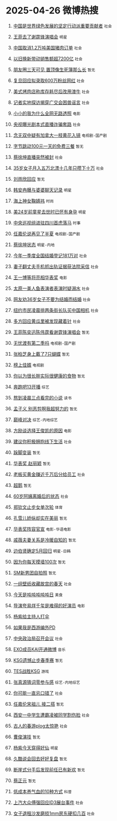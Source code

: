 # 2025-04-26 微博热搜 
1. [中国是世界绿色发展的坚定行动派重要贡献者](https://m.weibo.cn/search?containerid=100103type%3D1%26t%3D10%26q%3D%23%E4%B8%AD%E5%9B%BD%E6%98%AF%E4%B8%96%E7%95%8C%E7%BB%BF%E8%89%B2%E5%8F%91%E5%B1%95%E7%9A%84%E5%9D%9A%E5%AE%9A%E8%A1%8C%E5%8A%A8%E6%B4%BE%E9%87%8D%E8%A6%81%E8%B4%A1%E7%8C%AE%E8%80%85%23&stream_entry_id=51&isnewpage=1&extparam=seat%3D1%26cate%3D10103%26filter_type%3Drealtimehot%26stream_entry_id%3D51%26q%3D%2523%25E4%25B8%25AD%25E5%259B%25BD%25E6%2598%25AF%25E4%25B8%2596%25E7%2595%258C%25E7%25BB%25BF%25E8%2589%25B2%25E5%258F%2591%25E5%25B1%2595%25E7%259A%2584%25E5%259D%259A%25E5%25AE%259A%25E8%25A1%258C%25E5%258A%25A8%25E6%25B4%25BE%25E9%2587%258D%25E8%25A6%2581%25E8%25B4%25A1%25E7%258C%25AE%25E8%2580%2585%2523%26dgr%3D0%26c_type%3D51%26pos%3D0%26display_time%3D1745608765%26pre_seqid%3D17456087658520299558968) `社会` 

2. [王菲去了谢霆锋演唱会](https://m.weibo.cn/search?containerid=100103type%3D1%26t%3D10%26q%3D%23%E7%8E%8B%E8%8F%B2%E5%8E%BB%E4%BA%86%E8%B0%A2%E9%9C%86%E9%94%8B%E6%BC%94%E5%94%B1%E4%BC%9A%23&stream_entry_id=31&isnewpage=1&extparam=seat%3D1%26cate%3D5001%26q%3D%2523%25E7%258E%258B%25E8%258F%25B2%25E5%258E%25BB%25E4%25BA%2586%25E8%25B0%25A2%25E9%259C%2586%25E9%2594%258B%25E6%25BC%2594%25E5%2594%25B1%25E4%25BC%259A%2523%26stream_entry_id%3D31%26flag%3D0%26band_rank%3D1%26lcate%3D5001%26c_type%3D31%26filter_type%3Drealtimehot%26dgr%3D0%26realpos%3D1%26pos%3D0%26display_time%3D1745608765%26pre_seqid%3D17456087658520299558968) `明星` 

3. [中国取消1.2万吨美国猪肉订单](https://m.weibo.cn/search?containerid=100103type%3D1%26t%3D10%26q%3D%23%E4%B8%AD%E5%9B%BD%E5%8F%96%E6%B6%881.2%E4%B8%87%E5%90%A8%E7%BE%8E%E5%9B%BD%E7%8C%AA%E8%82%89%E8%AE%A2%E5%8D%95%23&stream_entry_id=31&isnewpage=1&extparam=seat%3D1%26cate%3D5001%26q%3D%2523%25E4%25B8%25AD%25E5%259B%25BD%25E5%258F%2596%25E6%25B6%25881.2%25E4%25B8%2587%25E5%2590%25A8%25E7%25BE%258E%25E5%259B%25BD%25E7%258C%25AA%25E8%2582%2589%25E8%25AE%25A2%25E5%258D%2595%2523%26stream_entry_id%3D31%26flag%3D0%26band_rank%3D2%26lcate%3D5001%26c_type%3D31%26filter_type%3Drealtimehot%26dgr%3D0%26realpos%3D2%26pos%3D1%26display_time%3D1745608765%26pre_seqid%3D17456087658520299558968) `社会` 

4. [以旧换新带动销售额超7200亿](https://m.weibo.cn/search?containerid=100103type%3D1%26t%3D10%26q%3D%23%E4%BB%A5%E6%97%A7%E6%8D%A2%E6%96%B0%E5%B8%A6%E5%8A%A8%E9%94%80%E5%94%AE%E9%A2%9D%E8%B6%857200%E4%BA%BF%23&stream_entry_id=31&isnewpage=1&extparam=seat%3D1%26cate%3D5001%26q%3D%2523%25E4%25BB%25A5%25E6%2597%25A7%25E6%258D%25A2%25E6%2596%25B0%25E5%25B8%25A6%25E5%258A%25A8%25E9%2594%2580%25E5%2594%25AE%25E9%25A2%259D%25E8%25B6%25857200%25E4%25BA%25BF%2523%26stream_entry_id%3D31%26flag%3D0%26band_rank%3D3%26lcate%3D5001%26c_type%3D31%26filter_type%3Drealtimehot%26dgr%3D0%26realpos%3D3%26pos%3D2%26display_time%3D1745608765%26pre_seqid%3D17456087658520299558968) `社会` 

5. [朋友圈三天可见 置顶像生死簿那么长](https://m.weibo.cn/search?containerid=100103type%3D1%26t%3D10%26q%3D%E6%9C%8B%E5%8F%8B%E5%9C%88%E4%B8%89%E5%A4%A9%E5%8F%AF%E8%A7%81+%E7%BD%AE%E9%A1%B6%E5%83%8F%E7%94%9F%E6%AD%BB%E7%B0%BF%E9%82%A3%E4%B9%88%E9%95%BF&stream_entry_id=31&isnewpage=1&extparam=seat%3D1%26cate%3D5001%26q%3D%25E6%259C%258B%25E5%258F%258B%25E5%259C%2588%25E4%25B8%2589%25E5%25A4%25A9%25E5%258F%25AF%25E8%25A7%2581%2520%25E7%25BD%25AE%25E9%25A1%25B6%25E5%2583%258F%25E7%2594%259F%25E6%25AD%25BB%25E7%25B0%25BF%25E9%2582%25A3%25E4%25B9%2588%25E9%2595%25BF%26stream_entry_id%3D31%26flag%3D2%26band_rank%3D4%26lcate%3D5001%26c_type%3D31%26filter_type%3Drealtimehot%26dgr%3D0%26realpos%3D4%26pos%3D3%26display_time%3D1745608765%26pre_seqid%3D17456087658520299558968) `暂无` 

6. [复旦回应拟录取600万粉丝网红](https://m.weibo.cn/search?containerid=100103type%3D1%26t%3D10%26q%3D%23%E5%A4%8D%E6%97%A6%E5%9B%9E%E5%BA%94%E6%8B%9F%E5%BD%95%E5%8F%96600%E4%B8%87%E7%B2%89%E4%B8%9D%E7%BD%91%E7%BA%A2%23&stream_entry_id=31&isnewpage=1&extparam=seat%3D1%26cate%3D5001%26q%3D%2523%25E5%25A4%258D%25E6%2597%25A6%25E5%259B%259E%25E5%25BA%2594%25E6%258B%259F%25E5%25BD%2595%25E5%258F%2596600%25E4%25B8%2587%25E7%25B2%2589%25E4%25B8%259D%25E7%25BD%2591%25E7%25BA%25A2%2523%26stream_entry_id%3D31%26flag%3D0%26band_rank%3D5%26lcate%3D5001%26c_type%3D31%26filter_type%3Drealtimehot%26dgr%3D0%26realpos%3D5%26pos%3D4%26display_time%3D1745608765%26pre_seqid%3D17456087658520299558968) `社会` 

7. [美式烤肉店称库存耗尽后改用澳牛](https://m.weibo.cn/search?containerid=100103type%3D1%26t%3D10%26q%3D%23%E7%BE%8E%E5%BC%8F%E7%83%A4%E8%82%89%E5%BA%97%E7%A7%B0%E5%BA%93%E5%AD%98%E8%80%97%E5%B0%BD%E5%90%8E%E6%94%B9%E7%94%A8%E6%BE%B3%E7%89%9B%23&stream_entry_id=31&isnewpage=1&extparam=seat%3D1%26cate%3D5001%26q%3D%2523%25E7%25BE%258E%25E5%25BC%258F%25E7%2583%25A4%25E8%2582%2589%25E5%25BA%2597%25E7%25A7%25B0%25E5%25BA%2593%25E5%25AD%2598%25E8%2580%2597%25E5%25B0%25BD%25E5%2590%258E%25E6%2594%25B9%25E7%2594%25A8%25E6%25BE%25B3%25E7%2589%259B%2523%26stream_entry_id%3D31%26flag%3D0%26band_rank%3D6%26lcate%3D5001%26c_type%3D31%26filter_type%3Drealtimehot%26dgr%3D0%26realpos%3D6%26pos%3D5%26display_time%3D1745608765%26pre_seqid%3D17456087658520299558968) `社会` 

8. [记者实地探访揭穿广交会困兽谣言](https://m.weibo.cn/search?containerid=100103type%3D1%26t%3D10%26q%3D%23%E8%AE%B0%E8%80%85%E5%AE%9E%E5%9C%B0%E6%8E%A2%E8%AE%BF%E6%8F%AD%E7%A9%BF%E5%B9%BF%E4%BA%A4%E4%BC%9A%E5%9B%B0%E5%85%BD%E8%B0%A3%E8%A8%80%23&stream_entry_id=31&isnewpage=1&extparam=seat%3D1%26cate%3D5001%26is_ad_pos%3D1%26dgr%3D0%26adid%3D284300%26band_rank%3D7%26lcate%3D5001%26stream_entry_id%3D31%26filter_type%3Drealtimehot%26q%3D%2523%25E8%25AE%25B0%25E8%2580%2585%25E5%25AE%259E%25E5%259C%25B0%25E6%258E%25A2%25E8%25AE%25BF%25E6%258F%25AD%25E7%25A9%25BF%25E5%25B9%25BF%25E4%25BA%25A4%25E4%25BC%259A%25E5%259B%25B0%25E5%2585%25BD%25E8%25B0%25A3%25E8%25A8%2580%2523%26c_type%3D31%26pos%3D6%26display_time%3D1745608765%26pre_seqid%3D17456087658520299558968) `社会` 

9. [小小的我为什么全网无路透照](https://m.weibo.cn/search?containerid=100103type%3D1%26t%3D10%26q%3D%23%E5%B0%8F%E5%B0%8F%E7%9A%84%E6%88%91%E4%B8%BA%E4%BB%80%E4%B9%88%E5%85%A8%E7%BD%91%E6%97%A0%E8%B7%AF%E9%80%8F%E7%85%A7%23&stream_entry_id=31&isnewpage=1&extparam=seat%3D1%26cate%3D5001%26q%3D%2523%25E5%25B0%258F%25E5%25B0%258F%25E7%259A%2584%25E6%2588%2591%25E4%25B8%25BA%25E4%25BB%2580%25E4%25B9%2588%25E5%2585%25A8%25E7%25BD%2591%25E6%2597%25A0%25E8%25B7%25AF%25E9%2580%258F%25E7%2585%25A7%2523%26stream_entry_id%3D31%26flag%3D2%26band_rank%3D7%26lcate%3D5001%26c_type%3D31%26filter_type%3Drealtimehot%26dgr%3D0%26realpos%3D7%26pos%3D7%26display_time%3D1745608765%26pre_seqid%3D17456087658520299558968) `电影` 

10. [央视曝光剧本式直播诈骗套路](https://m.weibo.cn/search?containerid=100103type%3D1%26t%3D10%26q%3D%23%E5%A4%AE%E8%A7%86%E6%9B%9D%E5%85%89%E5%89%A7%E6%9C%AC%E5%BC%8F%E7%9B%B4%E6%92%AD%E8%AF%88%E9%AA%97%E5%A5%97%E8%B7%AF%23&stream_entry_id=31&isnewpage=1&extparam=seat%3D1%26cate%3D5001%26q%3D%2523%25E5%25A4%25AE%25E8%25A7%2586%25E6%259B%259D%25E5%2585%2589%25E5%2589%25A7%25E6%259C%25AC%25E5%25BC%258F%25E7%259B%25B4%25E6%2592%25AD%25E8%25AF%2588%25E9%25AA%2597%25E5%25A5%2597%25E8%25B7%25AF%2523%26stream_entry_id%3D31%26flag%3D0%26band_rank%3D8%26lcate%3D5001%26c_type%3D31%26filter_type%3Drealtimehot%26dgr%3D0%26realpos%3D8%26pos%3D8%26display_time%3D1745608765%26pre_seqid%3D17456087658520299558968) `社会` 

11. [念无双中疑有加拿大一枝黄花入镜](https://m.weibo.cn/search?containerid=100103type%3D1%26t%3D10%26q%3D%23%E5%BF%B5%E6%97%A0%E5%8F%8C%E4%B8%AD%E7%96%91%E6%9C%89%E5%8A%A0%E6%8B%BF%E5%A4%A7%E4%B8%80%E6%9E%9D%E9%BB%84%E8%8A%B1%E5%85%A5%E9%95%9C%23&stream_entry_id=31&isnewpage=1&extparam=seat%3D1%26cate%3D5001%26q%3D%2523%25E5%25BF%25B5%25E6%2597%25A0%25E5%258F%258C%25E4%25B8%25AD%25E7%2596%2591%25E6%259C%2589%25E5%258A%25A0%25E6%258B%25BF%25E5%25A4%25A7%25E4%25B8%2580%25E6%259E%259D%25E9%25BB%2584%25E8%258A%25B1%25E5%2585%25A5%25E9%2595%259C%2523%26stream_entry_id%3D31%26flag%3D0%26band_rank%3D9%26lcate%3D5001%26c_type%3D31%26filter_type%3Drealtimehot%26dgr%3D0%26realpos%3D9%26pos%3D9%26display_time%3D1745608765%26pre_seqid%3D17456087658520299558968) `电视剧-国产剧` 

12. [字节跳动100元一天的免费三餐](https://m.weibo.cn/search?containerid=100103type%3D1%26t%3D10%26q%3D%E5%AD%97%E8%8A%82%E8%B7%B3%E5%8A%A8100%E5%85%83%E4%B8%80%E5%A4%A9%E7%9A%84%E5%85%8D%E8%B4%B9%E4%B8%89%E9%A4%90&stream_entry_id=31&isnewpage=1&extparam=seat%3D1%26cate%3D5001%26q%3D%25E5%25AD%2597%25E8%258A%2582%25E8%25B7%25B3%25E5%258A%25A8100%25E5%2585%2583%25E4%25B8%2580%25E5%25A4%25A9%25E7%259A%2584%25E5%2585%258D%25E8%25B4%25B9%25E4%25B8%2589%25E9%25A4%2590%26stream_entry_id%3D31%26flag%3D0%26band_rank%3D10%26lcate%3D5001%26c_type%3D31%26filter_type%3Drealtimehot%26dgr%3D0%26realpos%3D10%26pos%3D10%26display_time%3D1745608765%26pre_seqid%3D17456087658520299558968) `暂无` 

13. [蔡徐坤直播突然被封](https://m.weibo.cn/search?containerid=100103type%3D1%26t%3D10%26q%3D%23%E8%94%A1%E5%BE%90%E5%9D%A4%E7%9B%B4%E6%92%AD%E7%AA%81%E7%84%B6%E8%A2%AB%E5%B0%81%23&stream_entry_id=31&isnewpage=1&extparam=seat%3D1%26cate%3D5001%26q%3D%2523%25E8%2594%25A1%25E5%25BE%2590%25E5%259D%25A4%25E7%259B%25B4%25E6%2592%25AD%25E7%25AA%2581%25E7%2584%25B6%25E8%25A2%25AB%25E5%25B0%2581%2523%26stream_entry_id%3D31%26flag%3D2%26band_rank%3D11%26lcate%3D5001%26c_type%3D31%26filter_type%3Drealtimehot%26dgr%3D0%26realpos%3D11%26pos%3D11%26display_time%3D1745608765%26pre_seqid%3D17456087658520299558968) `社会` 

14. [35岁女子月入五万北漂十几年只攒下十万](https://m.weibo.cn/search?containerid=100103type%3D1%26t%3D10%26q%3D%2335%E5%B2%81%E5%A5%B3%E5%AD%90%E6%9C%88%E5%85%A5%E4%BA%94%E4%B8%87%E5%8C%97%E6%BC%82%E5%8D%81%E5%87%A0%E5%B9%B4%E5%8F%AA%E6%94%92%E4%B8%8B%E5%8D%81%E4%B8%87%23&stream_entry_id=31&isnewpage=1&extparam=seat%3D1%26cate%3D5001%26q%3D%252335%25E5%25B2%2581%25E5%25A5%25B3%25E5%25AD%2590%25E6%259C%2588%25E5%2585%25A5%25E4%25BA%2594%25E4%25B8%2587%25E5%258C%2597%25E6%25BC%2582%25E5%258D%2581%25E5%2587%25A0%25E5%25B9%25B4%25E5%258F%25AA%25E6%2594%2592%25E4%25B8%258B%25E5%258D%2581%25E4%25B8%2587%2523%26stream_entry_id%3D31%26flag%3D2%26band_rank%3D12%26lcate%3D5001%26c_type%3D31%26filter_type%3Drealtimehot%26dgr%3D0%26realpos%3D12%26pos%3D12%26display_time%3D1745608765%26pre_seqid%3D17456087658520299558968) `社会` 

15. [刘雨欣回应](https://m.weibo.cn/search?containerid=100103type%3D1%26t%3D10%26q%3D%E5%88%98%E9%9B%A8%E6%AC%A3%E5%9B%9E%E5%BA%94&stream_entry_id=31&isnewpage=1&extparam=seat%3D1%26cate%3D5001%26q%3D%25E5%2588%2598%25E9%259B%25A8%25E6%25AC%25A3%25E5%259B%259E%25E5%25BA%2594%26stream_entry_id%3D31%26flag%3D2%26band_rank%3D13%26lcate%3D5001%26c_type%3D31%26filter_type%3Drealtimehot%26dgr%3D0%26realpos%3D13%26pos%3D13%26display_time%3D1745608765%26pre_seqid%3D17456087658520299558968) `暂无` 

16. [韩安冉曝与婆婆聊天记录](https://m.weibo.cn/search?containerid=100103type%3D1%26t%3D10%26q%3D%23%E9%9F%A9%E5%AE%89%E5%86%89%E6%9B%9D%E4%B8%8E%E5%A9%86%E5%A9%86%E8%81%8A%E5%A4%A9%E8%AE%B0%E5%BD%95%23&stream_entry_id=31&isnewpage=1&extparam=seat%3D1%26cate%3D5001%26q%3D%2523%25E9%259F%25A9%25E5%25AE%2589%25E5%2586%2589%25E6%259B%259D%25E4%25B8%258E%25E5%25A9%2586%25E5%25A9%2586%25E8%2581%258A%25E5%25A4%25A9%25E8%25AE%25B0%25E5%25BD%2595%2523%26stream_entry_id%3D31%26flag%3D2%26band_rank%3D14%26lcate%3D5001%26c_type%3D31%26filter_type%3Drealtimehot%26dgr%3D0%26realpos%3D14%26pos%3D14%26display_time%3D1745608765%26pre_seqid%3D17456087658520299558968) `明星` 

17. [海上神女鞠婧祎](https://m.weibo.cn/search?containerid=100103type%3D1%26t%3D10%26q%3D%E6%B5%B7%E4%B8%8A%E7%A5%9E%E5%A5%B3%E9%9E%A0%E5%A9%A7%E7%A5%8E&stream_entry_id=31&isnewpage=1&extparam=seat%3D1%26cate%3D5001%26q%3D%25E6%25B5%25B7%25E4%25B8%258A%25E7%25A5%259E%25E5%25A5%25B3%25E9%259E%25A0%25E5%25A9%25A7%25E7%25A5%258E%26stream_entry_id%3D31%26flag%3D0%26band_rank%3D15%26lcate%3D5001%26c_type%3D31%26filter_type%3Drealtimehot%26dgr%3D0%26realpos%3D15%26pos%3D15%26display_time%3D1745608765%26pre_seqid%3D17456087658520299558968) `时尚` 

18. [美24岁前童星去世时已怀有身孕](https://m.weibo.cn/search?containerid=100103type%3D1%26t%3D10%26q%3D%23%E7%BE%8E24%E5%B2%81%E5%89%8D%E7%AB%A5%E6%98%9F%E5%8E%BB%E4%B8%96%E6%97%B6%E5%B7%B2%E6%80%80%E6%9C%89%E8%BA%AB%E5%AD%95%23&stream_entry_id=31&isnewpage=1&extparam=seat%3D1%26cate%3D5001%26q%3D%2523%25E7%25BE%258E24%25E5%25B2%2581%25E5%2589%258D%25E7%25AB%25A5%25E6%2598%259F%25E5%258E%25BB%25E4%25B8%2596%25E6%2597%25B6%25E5%25B7%25B2%25E6%2580%2580%25E6%259C%2589%25E8%25BA%25AB%25E5%25AD%2595%2523%26stream_entry_id%3D31%26flag%3D2%26band_rank%3D16%26lcate%3D5001%26c_type%3D31%26filter_type%3Drealtimehot%26dgr%3D0%26realpos%3D16%26pos%3D16%26display_time%3D1745608765%26pre_seqid%3D17456087658520299558968) `明星` 

19. [中央巡视组进驻四川首虎落马](https://m.weibo.cn/search?containerid=100103type%3D1%26t%3D10%26q%3D%23%E4%B8%AD%E5%A4%AE%E5%B7%A1%E8%A7%86%E7%BB%84%E8%BF%9B%E9%A9%BB%E5%9B%9B%E5%B7%9D%E9%A6%96%E8%99%8E%E8%90%BD%E9%A9%AC%23&stream_entry_id=31&isnewpage=1&extparam=seat%3D1%26cate%3D5001%26q%3D%2523%25E4%25B8%25AD%25E5%25A4%25AE%25E5%25B7%25A1%25E8%25A7%2586%25E7%25BB%2584%25E8%25BF%259B%25E9%25A9%25BB%25E5%259B%259B%25E5%25B7%259D%25E9%25A6%2596%25E8%2599%258E%25E8%2590%25BD%25E9%25A9%25AC%2523%26stream_entry_id%3D31%26flag%3D0%26band_rank%3D17%26lcate%3D5001%26c_type%3D31%26filter_type%3Drealtimehot%26dgr%3D0%26realpos%3D17%26pos%3D17%26display_time%3D1745608765%26pre_seqid%3D17456087658520299558968) `时事` 

20. [任嘉伦说再见了半夏](https://m.weibo.cn/search?containerid=100103type%3D1%26t%3D10%26q%3D%23%E4%BB%BB%E5%98%89%E4%BC%A6%E8%AF%B4%E5%86%8D%E8%A7%81%E4%BA%86%E5%8D%8A%E5%A4%8F%23&stream_entry_id=31&isnewpage=1&extparam=seat%3D1%26cate%3D5001%26q%3D%2523%25E4%25BB%25BB%25E5%2598%2589%25E4%25BC%25A6%25E8%25AF%25B4%25E5%2586%258D%25E8%25A7%2581%25E4%25BA%2586%25E5%258D%258A%25E5%25A4%258F%2523%26stream_entry_id%3D31%26flag%3D0%26band_rank%3D18%26lcate%3D5001%26c_type%3D31%26filter_type%3Drealtimehot%26dgr%3D0%26realpos%3D18%26pos%3D18%26display_time%3D1745608765%26pre_seqid%3D17456087658520299558968) `电视剧-国产剧` 

21. [蔡徐坤状态](https://m.weibo.cn/search?containerid=100103type%3D1%26t%3D10%26q%3D%E8%94%A1%E5%BE%90%E5%9D%A4%E7%8A%B6%E6%80%81&stream_entry_id=31&isnewpage=1&extparam=seat%3D1%26cate%3D5001%26q%3D%25E8%2594%25A1%25E5%25BE%2590%25E5%259D%25A4%25E7%258A%25B6%25E6%2580%2581%26stream_entry_id%3D31%26flag%3D0%26band_rank%3D19%26lcate%3D5001%26c_type%3D31%26filter_type%3Drealtimehot%26dgr%3D0%26realpos%3D19%26pos%3D19%26display_time%3D1745608765%26pre_seqid%3D17456087658520299558968) `明星-内地` 

22. [今年一季度全国结婚登记181万对](https://m.weibo.cn/search?containerid=100103type%3D1%26t%3D10%26q%3D%23%E4%BB%8A%E5%B9%B4%E4%B8%80%E5%AD%A3%E5%BA%A6%E5%85%A8%E5%9B%BD%E7%BB%93%E5%A9%9A%E7%99%BB%E8%AE%B0181%E4%B8%87%E5%AF%B9%23&stream_entry_id=31&isnewpage=1&extparam=seat%3D1%26cate%3D5001%26q%3D%2523%25E4%25BB%258A%25E5%25B9%25B4%25E4%25B8%2580%25E5%25AD%25A3%25E5%25BA%25A6%25E5%2585%25A8%25E5%259B%25BD%25E7%25BB%2593%25E5%25A9%259A%25E7%2599%25BB%25E8%25AE%25B0181%25E4%25B8%2587%25E5%25AF%25B9%2523%26stream_entry_id%3D31%26flag%3D0%26band_rank%3D20%26lcate%3D5001%26c_type%3D31%26filter_type%3Drealtimehot%26dgr%3D0%26realpos%3D20%26pos%3D20%26display_time%3D1745608765%26pre_seqid%3D17456087658520299558968) `社会` 

23. [妻子翻丈夫手机抓出轨证据获法院采信](https://m.weibo.cn/search?containerid=100103type%3D1%26t%3D10%26q%3D%23%E5%A6%BB%E5%AD%90%E7%BF%BB%E4%B8%88%E5%A4%AB%E6%89%8B%E6%9C%BA%E6%8A%93%E5%87%BA%E8%BD%A8%E8%AF%81%E6%8D%AE%E8%8E%B7%E6%B3%95%E9%99%A2%E9%87%87%E4%BF%A1%23&stream_entry_id=31&isnewpage=1&extparam=seat%3D1%26cate%3D5001%26q%3D%2523%25E5%25A6%25BB%25E5%25AD%2590%25E7%25BF%25BB%25E4%25B8%2588%25E5%25A4%25AB%25E6%2589%258B%25E6%259C%25BA%25E6%258A%2593%25E5%2587%25BA%25E8%25BD%25A8%25E8%25AF%2581%25E6%258D%25AE%25E8%258E%25B7%25E6%25B3%2595%25E9%2599%25A2%25E9%2587%2587%25E4%25BF%25A1%2523%26stream_entry_id%3D31%26flag%3D0%26band_rank%3D21%26lcate%3D5001%26c_type%3D31%26filter_type%3Drealtimehot%26dgr%3D0%26realpos%3D21%26pos%3D21%26display_time%3D1745608765%26pre_seqid%3D17456087658520299558968) `社会` 

24. [王一博等将亮相华表奖](https://m.weibo.cn/search?containerid=100103type%3D1%26t%3D10%26q%3D%23%E7%8E%8B%E4%B8%80%E5%8D%9A%E7%AD%89%E5%B0%86%E4%BA%AE%E7%9B%B8%E5%8D%8E%E8%A1%A8%E5%A5%96%23&stream_entry_id=31&isnewpage=1&extparam=seat%3D1%26cate%3D5001%26q%3D%2523%25E7%258E%258B%25E4%25B8%2580%25E5%258D%259A%25E7%25AD%2589%25E5%25B0%2586%25E4%25BA%25AE%25E7%259B%25B8%25E5%258D%258E%25E8%25A1%25A8%25E5%25A5%2596%2523%26stream_entry_id%3D31%26flag%3D0%26band_rank%3D22%26lcate%3D5001%26c_type%3D31%26filter_type%3Drealtimehot%26dgr%3D0%26realpos%3D22%26pos%3D22%26display_time%3D1745608765%26pre_seqid%3D17456087658520299558968) `电影` 

25. [太原一美人鱼表演者表演时疑溺水](https://m.weibo.cn/search?containerid=100103type%3D1%26t%3D10%26q%3D%23%E5%A4%AA%E5%8E%9F%E4%B8%80%E7%BE%8E%E4%BA%BA%E9%B1%BC%E8%A1%A8%E6%BC%94%E8%80%85%E8%A1%A8%E6%BC%94%E6%97%B6%E7%96%91%E6%BA%BA%E6%B0%B4%23&stream_entry_id=31&isnewpage=1&extparam=seat%3D1%26cate%3D5001%26q%3D%2523%25E5%25A4%25AA%25E5%258E%259F%25E4%25B8%2580%25E7%25BE%258E%25E4%25BA%25BA%25E9%25B1%25BC%25E8%25A1%25A8%25E6%25BC%2594%25E8%2580%2585%25E8%25A1%25A8%25E6%25BC%2594%25E6%2597%25B6%25E7%2596%2591%25E6%25BA%25BA%25E6%25B0%25B4%2523%26stream_entry_id%3D31%26flag%3D0%26band_rank%3D23%26lcate%3D5001%26c_type%3D31%26filter_type%3Drealtimehot%26dgr%3D0%26realpos%3D23%26pos%3D23%26display_time%3D1745608765%26pre_seqid%3D17456087658520299558968) `社会` 

26. [网友劝36岁女子不要为结婚而结婚](https://m.weibo.cn/search?containerid=100103type%3D1%26t%3D10%26q%3D%23%E7%BD%91%E5%8F%8B%E5%8A%9D36%E5%B2%81%E5%A5%B3%E5%AD%90%E4%B8%8D%E8%A6%81%E4%B8%BA%E7%BB%93%E5%A9%9A%E8%80%8C%E7%BB%93%E5%A9%9A%23&stream_entry_id=31&isnewpage=1&extparam=seat%3D1%26cate%3D5001%26q%3D%2523%25E7%25BD%2591%25E5%258F%258B%25E5%258A%259D36%25E5%25B2%2581%25E5%25A5%25B3%25E5%25AD%2590%25E4%25B8%258D%25E8%25A6%2581%25E4%25B8%25BA%25E7%25BB%2593%25E5%25A9%259A%25E8%2580%258C%25E7%25BB%2593%25E5%25A9%259A%2523%26stream_entry_id%3D31%26flag%3D0%26band_rank%3D24%26lcate%3D5001%26c_type%3D31%26filter_type%3Drealtimehot%26dgr%3D0%26realpos%3D24%26pos%3D24%26display_time%3D1745608765%26pre_seqid%3D17456087658520299558968) `社会` 

27. [纽约市民凌晨排两条街长队买中国相机](https://m.weibo.cn/search?containerid=100103type%3D1%26t%3D10%26q%3D%23%E7%BA%BD%E7%BA%A6%E5%B8%82%E6%B0%91%E5%87%8C%E6%99%A8%E6%8E%92%E4%B8%A4%E6%9D%A1%E8%A1%97%E9%95%BF%E9%98%9F%E4%B9%B0%E4%B8%AD%E5%9B%BD%E7%9B%B8%E6%9C%BA%23&stream_entry_id=31&isnewpage=1&extparam=seat%3D1%26cate%3D5001%26q%3D%2523%25E7%25BA%25BD%25E7%25BA%25A6%25E5%25B8%2582%25E6%25B0%2591%25E5%2587%258C%25E6%2599%25A8%25E6%258E%2592%25E4%25B8%25A4%25E6%259D%25A1%25E8%25A1%2597%25E9%2595%25BF%25E9%2598%259F%25E4%25B9%25B0%25E4%25B8%25AD%25E5%259B%25BD%25E7%259B%25B8%25E6%259C%25BA%2523%26stream_entry_id%3D31%26flag%3D0%26band_rank%3D25%26lcate%3D5001%26c_type%3D31%26filter_type%3Drealtimehot%26dgr%3D0%26realpos%3D25%26pos%3D25%26display_time%3D1745608765%26pre_seqid%3D17456087658520299558968) `社会` 

28. [多方回应黄瓜里被发现藏着针](https://m.weibo.cn/search?containerid=100103type%3D1%26t%3D10%26q%3D%23%E5%A4%9A%E6%96%B9%E5%9B%9E%E5%BA%94%E9%BB%84%E7%93%9C%E9%87%8C%E8%A2%AB%E5%8F%91%E7%8E%B0%E8%97%8F%E7%9D%80%E9%92%88%23&stream_entry_id=31&isnewpage=1&extparam=seat%3D1%26cate%3D5001%26q%3D%2523%25E5%25A4%259A%25E6%2596%25B9%25E5%259B%259E%25E5%25BA%2594%25E9%25BB%2584%25E7%2593%259C%25E9%2587%258C%25E8%25A2%25AB%25E5%258F%2591%25E7%258E%25B0%25E8%2597%258F%25E7%259D%2580%25E9%2592%2588%2523%26stream_entry_id%3D31%26flag%3D0%26band_rank%3D26%26lcate%3D5001%26c_type%3D31%26filter_type%3Drealtimehot%26dgr%3D0%26realpos%3D26%26pos%3D26%26display_time%3D1745608765%26pre_seqid%3D17456087658520299558968) `社会` 

29. [王菲陈奕迅陈伟霆看谢霆锋演唱会](https://m.weibo.cn/search?containerid=100103type%3D1%26t%3D10%26q%3D%E7%8E%8B%E8%8F%B2%E9%99%88%E5%A5%95%E8%BF%85%E9%99%88%E4%BC%9F%E9%9C%86%E7%9C%8B%E8%B0%A2%E9%9C%86%E9%94%8B%E6%BC%94%E5%94%B1%E4%BC%9A&stream_entry_id=31&isnewpage=1&extparam=seat%3D1%26cate%3D5001%26q%3D%25E7%258E%258B%25E8%258F%25B2%25E9%2599%2588%25E5%25A5%2595%25E8%25BF%2585%25E9%2599%2588%25E4%25BC%259F%25E9%259C%2586%25E7%259C%258B%25E8%25B0%25A2%25E9%259C%2586%25E9%2594%258B%25E6%25BC%2594%25E5%2594%25B1%25E4%25BC%259A%26stream_entry_id%3D31%26flag%3D0%26band_rank%3D27%26lcate%3D5001%26c_type%3D31%26filter_type%3Drealtimehot%26dgr%3D0%26realpos%3D27%26pos%3D27%26display_time%3D1745608765%26pre_seqid%3D17456087658520299558968) `暂无` 

30. [无忧渡有第二季吗](https://m.weibo.cn/search?containerid=100103type%3D1%26t%3D10%26q%3D%23%E6%97%A0%E5%BF%A7%E6%B8%A1%E6%9C%89%E7%AC%AC%E4%BA%8C%E5%AD%A3%E5%90%97%23&stream_entry_id=31&isnewpage=1&extparam=seat%3D1%26cate%3D5001%26q%3D%2523%25E6%2597%25A0%25E5%25BF%25A7%25E6%25B8%25A1%25E6%259C%2589%25E7%25AC%25AC%25E4%25BA%258C%25E5%25AD%25A3%25E5%2590%2597%2523%26stream_entry_id%3D31%26flag%3D0%26band_rank%3D28%26lcate%3D5001%26c_type%3D31%26filter_type%3Drealtimehot%26dgr%3D0%26realpos%3D28%26pos%3D28%26display_time%3D1745608765%26pre_seqid%3D17456087658520299558968) `电视剧-国产剧` 

31. [张柏芝身上戴了7只蝴蝶](https://m.weibo.cn/search?containerid=100103type%3D1%26t%3D10%26q%3D%E5%BC%A0%E6%9F%8F%E8%8A%9D%E8%BA%AB%E4%B8%8A%E6%88%B4%E4%BA%867%E5%8F%AA%E8%9D%B4%E8%9D%B6&stream_entry_id=31&isnewpage=1&extparam=seat%3D1%26cate%3D5001%26q%3D%25E5%25BC%25A0%25E6%259F%258F%25E8%258A%259D%25E8%25BA%25AB%25E4%25B8%258A%25E6%2588%25B4%25E4%25BA%25867%25E5%258F%25AA%25E8%259D%25B4%25E8%259D%25B6%26stream_entry_id%3D31%26flag%3D0%26band_rank%3D29%26lcate%3D5001%26c_type%3D31%26filter_type%3Drealtimehot%26dgr%3D0%26realpos%3D29%26pos%3D29%26display_time%3D1745608765%26pre_seqid%3D17456087658520299558968) `暂无` 

32. [榜上佳婿](https://m.weibo.cn/search?containerid=100103type%3D1%26t%3D10%26q%3D%E6%A6%9C%E4%B8%8A%E4%BD%B3%E5%A9%BF&stream_entry_id=31&isnewpage=1&extparam=seat%3D1%26cate%3D5001%26q%3D%25E6%25A6%259C%25E4%25B8%258A%25E4%25BD%25B3%25E5%25A9%25BF%26stream_entry_id%3D31%26flag%3D0%26band_rank%3D30%26lcate%3D5001%26c_type%3D31%26filter_type%3Drealtimehot%26dgr%3D0%26realpos%3D30%26pos%3D30%26display_time%3D1745608765%26pre_seqid%3D17456087658520299558968) `电视剧` 

33. [你以为很长胖实际很健康的食物](https://m.weibo.cn/search?containerid=100103type%3D1%26t%3D10%26q%3D%E4%BD%A0%E4%BB%A5%E4%B8%BA%E5%BE%88%E9%95%BF%E8%83%96%E5%AE%9E%E9%99%85%E5%BE%88%E5%81%A5%E5%BA%B7%E7%9A%84%E9%A3%9F%E7%89%A9&stream_entry_id=31&isnewpage=1&extparam=seat%3D1%26cate%3D5001%26q%3D%25E4%25BD%25A0%25E4%25BB%25A5%25E4%25B8%25BA%25E5%25BE%2588%25E9%2595%25BF%25E8%2583%2596%25E5%25AE%259E%25E9%2599%2585%25E5%25BE%2588%25E5%2581%25A5%25E5%25BA%25B7%25E7%259A%2584%25E9%25A3%259F%25E7%2589%25A9%26stream_entry_id%3D31%26flag%3D0%26band_rank%3D31%26lcate%3D5001%26c_type%3D31%26filter_type%3Drealtimehot%26dgr%3D0%26realpos%3D31%26pos%3D31%26display_time%3D1745608765%26pre_seqid%3D17456087658520299558968) `暂无` 

34. [奔跑吧13开播](https://m.weibo.cn/search?containerid=100103type%3D1%26t%3D10%26q%3D%E5%A5%94%E8%B7%91%E5%90%A713%E5%BC%80%E6%92%AD&stream_entry_id=31&isnewpage=1&extparam=seat%3D1%26cate%3D5001%26q%3D%25E5%25A5%2594%25E8%25B7%2591%25E5%2590%25A713%25E5%25BC%2580%25E6%2592%25AD%26stream_entry_id%3D31%26flag%3D0%26band_rank%3D32%26lcate%3D5001%26c_type%3D31%26filter_type%3Drealtimehot%26dgr%3D0%26realpos%3D32%26pos%3D32%26display_time%3D1745608765%26pre_seqid%3D17456087658520299558968) `综艺` 

35. [熬到凌晨三点看完的小说](https://m.weibo.cn/search?containerid=100103type%3D1%26t%3D10%26q%3D%23%E7%86%AC%E5%88%B0%E5%87%8C%E6%99%A8%E4%B8%89%E7%82%B9%E7%9C%8B%E5%AE%8C%E7%9A%84%E5%B0%8F%E8%AF%B4%23&stream_entry_id=31&isnewpage=1&extparam=seat%3D1%26cate%3D5001%26q%3D%2523%25E7%2586%25AC%25E5%2588%25B0%25E5%2587%258C%25E6%2599%25A8%25E4%25B8%2589%25E7%2582%25B9%25E7%259C%258B%25E5%25AE%258C%25E7%259A%2584%25E5%25B0%258F%25E8%25AF%25B4%2523%26stream_entry_id%3D31%26flag%3D0%26band_rank%3D33%26lcate%3D5001%26c_type%3D31%26filter_type%3Drealtimehot%26dgr%3D0%26realpos%3D33%26pos%3D33%26display_time%3D1745608765%26pre_seqid%3D17456087658520299558968) `读书` 

36. [孟子义 别恶剪啊我超努力的](https://m.weibo.cn/search?containerid=100103type%3D1%26t%3D10%26q%3D%E5%AD%9F%E5%AD%90%E4%B9%89+%E5%88%AB%E6%81%B6%E5%89%AA%E5%95%8A%E6%88%91%E8%B6%85%E5%8A%AA%E5%8A%9B%E7%9A%84&stream_entry_id=31&isnewpage=1&extparam=seat%3D1%26cate%3D5001%26q%3D%25E5%25AD%259F%25E5%25AD%2590%25E4%25B9%2589%2520%25E5%2588%25AB%25E6%2581%25B6%25E5%2589%25AA%25E5%2595%258A%25E6%2588%2591%25E8%25B6%2585%25E5%258A%25AA%25E5%258A%259B%25E7%259A%2584%26stream_entry_id%3D31%26flag%3D0%26band_rank%3D34%26lcate%3D5001%26c_type%3D31%26filter_type%3Drealtimehot%26dgr%3D0%26realpos%3D34%26pos%3D34%26display_time%3D1745608765%26pre_seqid%3D17456087658520299558968) `暂无` 

37. [巅峰对决](https://m.weibo.cn/search?containerid=100103type%3D1%26t%3D10%26q%3D%E5%B7%85%E5%B3%B0%E5%AF%B9%E5%86%B3&stream_entry_id=31&isnewpage=1&extparam=seat%3D1%26cate%3D5001%26q%3D%25E5%25B7%2585%25E5%25B3%25B0%25E5%25AF%25B9%25E5%2586%25B3%26stream_entry_id%3D31%26flag%3D0%26band_rank%3D35%26lcate%3D5001%26c_type%3D31%26filter_type%3Drealtimehot%26dgr%3D0%26realpos%3D35%26pos%3D35%26display_time%3D1745608765%26pre_seqid%3D17456087658520299558968) `综艺-内地综艺` 

38. [方励谈选择王俊凯的原因](https://m.weibo.cn/search?containerid=100103type%3D1%26t%3D10%26q%3D%23%E6%96%B9%E5%8A%B1%E8%B0%88%E9%80%89%E6%8B%A9%E7%8E%8B%E4%BF%8A%E5%87%AF%E7%9A%84%E5%8E%9F%E5%9B%A0%23&stream_entry_id=31&isnewpage=1&extparam=seat%3D1%26cate%3D5001%26q%3D%2523%25E6%2596%25B9%25E5%258A%25B1%25E8%25B0%2588%25E9%2580%2589%25E6%258B%25A9%25E7%258E%258B%25E4%25BF%258A%25E5%2587%25AF%25E7%259A%2584%25E5%258E%259F%25E5%259B%25A0%2523%26stream_entry_id%3D31%26flag%3D0%26band_rank%3D36%26lcate%3D5001%26c_type%3D31%26filter_type%3Drealtimehot%26dgr%3D0%26realpos%3D36%26pos%3D36%26display_time%3D1745608765%26pre_seqid%3D17456087658520299558968) `电影` 

39. [建议你积极拥抱线下生活](https://m.weibo.cn/search?containerid=100103type%3D1%26t%3D10%26q%3D%23%E5%BB%BA%E8%AE%AE%E4%BD%A0%E7%A7%AF%E6%9E%81%E6%8B%A5%E6%8A%B1%E7%BA%BF%E4%B8%8B%E7%94%9F%E6%B4%BB%23&stream_entry_id=31&isnewpage=1&extparam=seat%3D1%26cate%3D5001%26q%3D%2523%25E5%25BB%25BA%25E8%25AE%25AE%25E4%25BD%25A0%25E7%25A7%25AF%25E6%259E%2581%25E6%258B%25A5%25E6%258A%25B1%25E7%25BA%25BF%25E4%25B8%258B%25E7%2594%259F%25E6%25B4%25BB%2523%26stream_entry_id%3D31%26flag%3D0%26band_rank%3D37%26lcate%3D5001%26c_type%3D31%26filter_type%3Drealtimehot%26dgr%3D0%26realpos%3D37%26pos%3D37%26display_time%3D1745608765%26pre_seqid%3D17456087658520299558968) `社会` 

40. [跺脚变装](https://m.weibo.cn/search?containerid=100103type%3D1%26t%3D10%26q%3D%E8%B7%BA%E8%84%9A%E5%8F%98%E8%A3%85&stream_entry_id=31&isnewpage=1&extparam=seat%3D1%26cate%3D5001%26q%3D%25E8%25B7%25BA%25E8%2584%259A%25E5%258F%2598%25E8%25A3%2585%26stream_entry_id%3D31%26flag%3D1%26band_rank%3D38%26lcate%3D5001%26c_type%3D31%26filter_type%3Drealtimehot%26dgr%3D0%26realpos%3D38%26pos%3D38%26display_time%3D1745608765%26pre_seqid%3D17456087658520299558968) `暂无` 

41. [华表奖 赵丽颖](https://m.weibo.cn/search?containerid=100103type%3D1%26t%3D10%26q%3D%E5%8D%8E%E8%A1%A8%E5%A5%96+%E8%B5%B5%E4%B8%BD%E9%A2%96&stream_entry_id=31&isnewpage=1&extparam=seat%3D1%26cate%3D5001%26q%3D%25E5%258D%258E%25E8%25A1%25A8%25E5%25A5%2596%2520%25E8%25B5%25B5%25E4%25B8%25BD%25E9%25A2%2596%26stream_entry_id%3D31%26flag%3D0%26band_rank%3D39%26lcate%3D5001%26c_type%3D31%26filter_type%3Drealtimehot%26dgr%3D0%26realpos%3D39%26pos%3D39%26display_time%3D1745608765%26pre_seqid%3D17456087658520299558968) `暂无` 

42. [老板买黄金赚近千万后分给员工](https://m.weibo.cn/search?containerid=100103type%3D1%26t%3D10%26q%3D%23%E8%80%81%E6%9D%BF%E4%B9%B0%E9%BB%84%E9%87%91%E8%B5%9A%E8%BF%91%E5%8D%83%E4%B8%87%E5%90%8E%E5%88%86%E7%BB%99%E5%91%98%E5%B7%A5%23&stream_entry_id=31&isnewpage=1&extparam=seat%3D1%26cate%3D5001%26q%3D%2523%25E8%2580%2581%25E6%259D%25BF%25E4%25B9%25B0%25E9%25BB%2584%25E9%2587%2591%25E8%25B5%259A%25E8%25BF%2591%25E5%258D%2583%25E4%25B8%2587%25E5%2590%258E%25E5%2588%2586%25E7%25BB%2599%25E5%2591%2598%25E5%25B7%25A5%2523%26stream_entry_id%3D31%26flag%3D0%26band_rank%3D40%26lcate%3D5001%26c_type%3D31%26filter_type%3Drealtimehot%26dgr%3D0%26realpos%3D40%26pos%3D40%26display_time%3D1745608765%26pre_seqid%3D17456087658520299558968) `社会` 

43. [超鹅](https://m.weibo.cn/search?containerid=100103type%3D1%26t%3D10%26q%3D%E8%B6%85%E9%B9%85&stream_entry_id=31&isnewpage=1&extparam=seat%3D1%26cate%3D5001%26q%3D%25E8%25B6%2585%25E9%25B9%2585%26stream_entry_id%3D31%26flag%3D0%26band_rank%3D41%26lcate%3D5001%26c_type%3D31%26filter_type%3Drealtimehot%26dgr%3D0%26realpos%3D41%26pos%3D41%26display_time%3D1745608765%26pre_seqid%3D17456087658520299558968) `暂无` 

44. [60岁阿姨离婚后的状态](https://m.weibo.cn/search?containerid=100103type%3D1%26t%3D10%26q%3D%2360%E5%B2%81%E9%98%BF%E5%A7%A8%E7%A6%BB%E5%A9%9A%E5%90%8E%E7%9A%84%E7%8A%B6%E6%80%81%23&stream_entry_id=31&isnewpage=1&extparam=seat%3D1%26cate%3D5001%26q%3D%252360%25E5%25B2%2581%25E9%2598%25BF%25E5%25A7%25A8%25E7%25A6%25BB%25E5%25A9%259A%25E5%2590%258E%25E7%259A%2584%25E7%258A%25B6%25E6%2580%2581%2523%26stream_entry_id%3D31%26flag%3D0%26band_rank%3D42%26lcate%3D5001%26c_type%3D31%26filter_type%3Drealtimehot%26dgr%3D0%26realpos%3D42%26pos%3D42%26display_time%3D1745608765%26pre_seqid%3D17456087658520299558968) `社会` 

45. [郑钦文止步女单次轮](https://m.weibo.cn/search?containerid=100103type%3D1%26t%3D10%26q%3D%23%E9%83%91%E9%92%A6%E6%96%87%E6%AD%A2%E6%AD%A5%E5%A5%B3%E5%8D%95%E6%AC%A1%E8%BD%AE%23&stream_entry_id=31&isnewpage=1&extparam=seat%3D1%26cate%3D5001%26q%3D%2523%25E9%2583%2591%25E9%2592%25A6%25E6%2596%2587%25E6%25AD%25A2%25E6%25AD%25A5%25E5%25A5%25B3%25E5%258D%2595%25E6%25AC%25A1%25E8%25BD%25AE%2523%26stream_entry_id%3D31%26flag%3D0%26band_rank%3D43%26lcate%3D5001%26c_type%3D31%26filter_type%3Drealtimehot%26dgr%3D0%26realpos%3D43%26pos%3D43%26display_time%3D1745608765%26pre_seqid%3D17456087658520299558968) `体育` 

46. [孔雪儿娇纵却实在美丽](https://m.weibo.cn/search?containerid=100103type%3D1%26t%3D10%26q%3D%E5%AD%94%E9%9B%AA%E5%84%BF%E5%A8%87%E7%BA%B5%E5%8D%B4%E5%AE%9E%E5%9C%A8%E7%BE%8E%E4%B8%BD&stream_entry_id=31&isnewpage=1&extparam=seat%3D1%26cate%3D5001%26q%3D%25E5%25AD%2594%25E9%259B%25AA%25E5%2584%25BF%25E5%25A8%2587%25E7%25BA%25B5%25E5%258D%25B4%25E5%25AE%259E%25E5%259C%25A8%25E7%25BE%258E%25E4%25B8%25BD%26stream_entry_id%3D31%26flag%3D0%26band_rank%3D44%26lcate%3D5001%26c_type%3D31%26filter_type%3Drealtimehot%26dgr%3D0%26realpos%3D44%26pos%3D44%26display_time%3D1745608765%26pre_seqid%3D17456087658520299558968) `暂无` 

47. [华表奖阵容官宣](https://m.weibo.cn/search?containerid=100103type%3D1%26t%3D10%26q%3D%E5%8D%8E%E8%A1%A8%E5%A5%96%E9%98%B5%E5%AE%B9%E5%AE%98%E5%AE%A3&stream_entry_id=31&isnewpage=1&extparam=seat%3D1%26cate%3D5001%26q%3D%25E5%258D%258E%25E8%25A1%25A8%25E5%25A5%2596%25E9%2598%25B5%25E5%25AE%25B9%25E5%25AE%2598%25E5%25AE%25A3%26stream_entry_id%3D31%26flag%3D0%26band_rank%3D45%26lcate%3D5001%26c_type%3D31%26filter_type%3Drealtimehot%26dgr%3D0%26realpos%3D45%26pos%3D45%26display_time%3D1745608765%26pre_seqid%3D17456087658520299558968) `电影-华语电影` 

48. [戚薇夫妻关系是冷暖自知的](https://m.weibo.cn/search?containerid=100103type%3D1%26t%3D10%26q%3D%E6%88%9A%E8%96%87%E5%A4%AB%E5%A6%BB%E5%85%B3%E7%B3%BB%E6%98%AF%E5%86%B7%E6%9A%96%E8%87%AA%E7%9F%A5%E7%9A%84&stream_entry_id=31&isnewpage=1&extparam=seat%3D1%26cate%3D5001%26q%3D%25E6%2588%259A%25E8%2596%2587%25E5%25A4%25AB%25E5%25A6%25BB%25E5%2585%25B3%25E7%25B3%25BB%25E6%2598%25AF%25E5%2586%25B7%25E6%259A%2596%25E8%2587%25AA%25E7%259F%25A5%25E7%259A%2584%26stream_entry_id%3D31%26flag%3D1%26band_rank%3D46%26lcate%3D5001%26c_type%3D31%26filter_type%3Drealtimehot%26dgr%3D0%26realpos%3D46%26pos%3D46%26display_time%3D1745608765%26pre_seqid%3D17456087658520299558968) `暂无` 

49. [边伯贤确定5月回归](https://m.weibo.cn/search?containerid=100103type%3D1%26t%3D10%26q%3D%23%E8%BE%B9%E4%BC%AF%E8%B4%A4%E7%A1%AE%E5%AE%9A5%E6%9C%88%E5%9B%9E%E5%BD%92%23&stream_entry_id=31&isnewpage=1&extparam=seat%3D1%26cate%3D5001%26q%3D%2523%25E8%25BE%25B9%25E4%25BC%25AF%25E8%25B4%25A4%25E7%25A1%25AE%25E5%25AE%259A5%25E6%259C%2588%25E5%259B%259E%25E5%25BD%2592%2523%26stream_entry_id%3D31%26flag%3D1%26band_rank%3D47%26lcate%3D5001%26c_type%3D31%26filter_type%3Drealtimehot%26dgr%3D0%26realpos%3D47%26pos%3D47%26display_time%3D1745608765%26pre_seqid%3D17456087658520299558968) `明星-日韩` 

50. [因为你每天摸墙100次](https://m.weibo.cn/search?containerid=100103type%3D1%26t%3D10%26q%3D%E5%9B%A0%E4%B8%BA%E4%BD%A0%E6%AF%8F%E5%A4%A9%E6%91%B8%E5%A2%99100%E6%AC%A1&stream_entry_id=31&isnewpage=1&extparam=seat%3D1%26cate%3D5001%26q%3D%25E5%259B%25A0%25E4%25B8%25BA%25E4%25BD%25A0%25E6%25AF%258F%25E5%25A4%25A9%25E6%2591%25B8%25E5%25A2%2599100%25E6%25AC%25A1%26stream_entry_id%3D31%26flag%3D0%26band_rank%3D48%26lcate%3D5001%26c_type%3D31%26filter_type%3Drealtimehot%26dgr%3D0%26realpos%3D48%26pos%3D48%26display_time%3D1745608765%26pre_seqid%3D17456087658520299558968) `暂无` 

51. [SM新男团自拍照](https://m.weibo.cn/search?containerid=100103type%3D1%26t%3D10%26q%3D%23SM%E6%96%B0%E7%94%B7%E5%9B%A2%E8%87%AA%E6%8B%8D%E7%85%A7%23&stream_entry_id=31&isnewpage=1&extparam=seat%3D1%26cate%3D5001%26q%3D%2523SM%25E6%2596%25B0%25E7%2594%25B7%25E5%259B%25A2%25E8%2587%25AA%25E6%258B%258D%25E7%2585%25A7%2523%26stream_entry_id%3D31%26flag%3D0%26band_rank%3D49%26lcate%3D5001%26c_type%3D31%26filter_type%3Drealtimehot%26dgr%3D0%26realpos%3D49%26pos%3D49%26display_time%3D1745608765%26pre_seqid%3D17456087658520299558968) `暂无` 

52. [一组壁纸收藏故宫的春天](https://m.weibo.cn/search?containerid=100103type%3D1%26t%3D10%26q%3D%23%E4%B8%80%E7%BB%84%E5%A3%81%E7%BA%B8%E6%94%B6%E8%97%8F%E6%95%85%E5%AE%AB%E7%9A%84%E6%98%A5%E5%A4%A9%23&stream_entry_id=31&isnewpage=1&extparam=seat%3D1%26cate%3D5001%26q%3D%2523%25E4%25B8%2580%25E7%25BB%2584%25E5%25A3%2581%25E7%25BA%25B8%25E6%2594%25B6%25E8%2597%258F%25E6%2595%2585%25E5%25AE%25AB%25E7%259A%2584%25E6%2598%25A5%25E5%25A4%25A9%2523%26stream_entry_id%3D31%26flag%3D0%26band_rank%3D50%26lcate%3D5001%26c_type%3D31%26filter_type%3Drealtimehot%26dgr%3D0%26realpos%3D50%26pos%3D50%26display_time%3D1745608765%26pre_seqid%3D17456087658520299558968) `社会` 

53. [今天是吨吨吨吨吨日](https://m.weibo.cn/search?containerid=100103type%3D1%26t%3D10%26q%3D%23%E4%BB%8A%E5%A4%A9%E6%98%AF%E5%90%A8%E5%90%A8%E5%90%A8%E5%90%A8%E5%90%A8%E6%97%A5%23&stream_entry_id=31&isnewpage=1&extparam=seat%3D1%26stream_entry_id%3D31%26is_ad_pos%3D1%26lcate%3D5001%26q%3D%2523%25E4%25BB%258A%25E5%25A4%25A9%25E6%2598%25AF%25E5%2590%25A8%25E5%2590%25A8%25E5%2590%25A8%25E5%2590%25A8%25E5%2590%25A8%25E6%2597%25A5%2523%26filter_type%3Drealtimehot%26dgr%3D0%26c_type%3D31%26adid%3D284017%26band_rank%3D7%26cate%3D5001%26pos%3D6%26topic_ad%3D1%26display_time%3D1745608747%26pre_seqid%3D17456087478790326217669) `美食` 

54. [导演夸易烊千玺是难得的好演员](https://m.weibo.cn/search?containerid=100103type%3D1%26t%3D10%26q%3D%23%E5%AF%BC%E6%BC%94%E5%A4%B8%E6%98%93%E7%83%8A%E5%8D%83%E7%8E%BA%E6%98%AF%E9%9A%BE%E5%BE%97%E7%9A%84%E5%A5%BD%E6%BC%94%E5%91%98%23&stream_entry_id=31&isnewpage=1&extparam=seat%3D1%26filter_type%3Drealtimehot%26lcate%3D5001%26realpos%3D49%26cate%3D5001%26q%3D%2523%25E5%25AF%25BC%25E6%25BC%2594%25E5%25A4%25B8%25E6%2598%2593%25E7%2583%258A%25E5%258D%2583%25E7%258E%25BA%25E6%2598%25AF%25E9%259A%25BE%25E5%25BE%2597%25E7%259A%2584%25E5%25A5%25BD%25E6%25BC%2594%25E5%2591%2598%2523%26dgr%3D0%26pos%3D48%26stream_entry_id%3D31%26flag%3D0%26band_rank%3D49%26c_type%3D31%26display_time%3D1745608698%26pre_seqid%3D17456086987020322228305) `电影` 

55. [杨紫给主持人打伞](https://m.weibo.cn/search?containerid=100103type%3D1%26t%3D10%26q%3D%23%E6%9D%A8%E7%B4%AB%E7%BB%99%E4%B8%BB%E6%8C%81%E4%BA%BA%E6%89%93%E4%BC%9E%23&stream_entry_id=31&isnewpage=1&extparam=seat%3D1%26c_type%3D31%26cate%3D5001%26flag%3D0%26pos%3D46%26stream_entry_id%3D31%26lcate%3D5001%26filter_type%3Drealtimehot%26band_rank%3D46%26q%3D%2523%25E6%259D%25A8%25E7%25B4%25AB%25E7%25BB%2599%25E4%25B8%25BB%25E6%258C%2581%25E4%25BA%25BA%25E6%2589%2593%25E4%25BC%259E%2523%26dgr%3D0%26realpos%3D46%26display_time%3D1745605850%26pre_seqid%3D17456058503039412951318)  

56. [如果我是西游编外PD](https://m.weibo.cn/search?containerid=100103type%3D1%26t%3D10%26q%3D%23%E5%A6%82%E6%9E%9C%E6%88%91%E6%98%AF%E8%A5%BF%E6%B8%B8%E7%BC%96%E5%A4%96PD%23&stream_entry_id=31&isnewpage=1&extparam=seat%3D1%26c_type%3D31%26cate%3D5001%26flag%3D1%26pos%3D48%26stream_entry_id%3D31%26lcate%3D5001%26filter_type%3Drealtimehot%26band_rank%3D48%26q%3D%2523%25E5%25A6%2582%25E6%259E%259C%25E6%2588%2591%25E6%2598%25AF%25E8%25A5%25BF%25E6%25B8%25B8%25E7%25BC%2596%25E5%25A4%2596PD%2523%26dgr%3D0%26realpos%3D48%26display_time%3D1745605850%26pre_seqid%3D17456058503039412951318)  

57. [中央政治局召开会议](https://m.weibo.cn/search?containerid=100103type%3D1%26t%3D10%26q%3D%23%E4%B8%AD%E5%A4%AE%E6%94%BF%E6%B2%BB%E5%B1%80%E5%8F%AC%E5%BC%80%E4%BC%9A%E8%AE%AE%23&stream_entry_id=51&isnewpage=1&extparam=seat%3D1%26cate%3D10103%26pos%3D0%26q%3D%2523%25E4%25B8%25AD%25E5%25A4%25AE%25E6%2594%25BF%25E6%25B2%25BB%25E5%25B1%2580%25E5%258F%25AC%25E5%25BC%2580%25E4%25BC%259A%25E8%25AE%25AE%2523%26filter_type%3Drealtimehot%26stream_entry_id%3D51%26c_type%3D51%26dgr%3D0%26display_time%3D1745605795%26pre_seqid%3D17456057956450287562356) `社会` 

58. [EXO成员KAI开通微博](https://m.weibo.cn/search?containerid=100103type%3D1%26t%3D10%26q%3D%23EXO%E6%88%90%E5%91%98KAI%E5%BC%80%E9%80%9A%E5%BE%AE%E5%8D%9A%23&stream_entry_id=31&isnewpage=1&extparam=seat%3D1%26lcate%3D5001%26filter_type%3Drealtimehot%26q%3D%2523EXO%25E6%2588%2590%25E5%2591%2598KAI%25E5%25BC%2580%25E9%2580%259A%25E5%25BE%25AE%25E5%258D%259A%2523%26dgr%3D0%26cate%3D5001%26pos%3D42%26flag%3D0%26realpos%3D43%26stream_entry_id%3D31%26band_rank%3D43%26c_type%3D31%26display_time%3D1745601617%26pre_seqid%3D17456016169870287562248) `音乐` 

59. [KSG遗憾止步春季赛](https://m.weibo.cn/search?containerid=100103type%3D1%26t%3D10%26q%3D%23KSG%E9%81%97%E6%86%BE%E6%AD%A2%E6%AD%A5%E6%98%A5%E5%AD%A3%E8%B5%9B%23&stream_entry_id=31&isnewpage=1&extparam=seat%3D1%26lcate%3D5001%26filter_type%3Drealtimehot%26q%3D%2523KSG%25E9%2581%2597%25E6%2586%25BE%25E6%25AD%25A2%25E6%25AD%25A5%25E6%2598%25A5%25E5%25AD%25A3%25E8%25B5%259B%2523%26dgr%3D0%26cate%3D5001%26pos%3D45%26flag%3D0%26realpos%3D46%26stream_entry_id%3D31%26band_rank%3D46%26c_type%3D31%26display_time%3D1745601617%26pre_seqid%3D17456016169870287562248) `暂无` 

60. [TES战胜KSG](https://m.weibo.cn/search?containerid=100103type%3D1%26t%3D10%26q%3D%23TES%E6%88%98%E8%83%9CKSG%23&stream_entry_id=31&isnewpage=1&extparam=seat%3D1%26lcate%3D5001%26filter_type%3Drealtimehot%26q%3D%2523TES%25E6%2588%2598%25E8%2583%259CKSG%2523%26dgr%3D0%26cate%3D5001%26pos%3D46%26flag%3D0%26realpos%3D47%26stream_entry_id%3D31%26band_rank%3D47%26c_type%3D31%26display_time%3D1745601617%26pre_seqid%3D17456016169870287562248) `游戏` 

61. [张真源猜词零参与感](https://m.weibo.cn/search?containerid=100103type%3D1%26t%3D10%26q%3D%E5%BC%A0%E7%9C%9F%E6%BA%90%E7%8C%9C%E8%AF%8D%E9%9B%B6%E5%8F%82%E4%B8%8E%E6%84%9F&stream_entry_id=31&isnewpage=1&extparam=seat%3D1%26lcate%3D5001%26filter_type%3Drealtimehot%26q%3D%25E5%25BC%25A0%25E7%259C%259F%25E6%25BA%2590%25E7%258C%259C%25E8%25AF%258D%25E9%259B%25B6%25E5%258F%2582%25E4%25B8%258E%25E6%2584%259F%26dgr%3D0%26cate%3D5001%26pos%3D47%26flag%3D1%26realpos%3D48%26stream_entry_id%3D31%26band_rank%3D48%26c_type%3D31%26display_time%3D1745601617%26pre_seqid%3D17456016169870287562248) `综艺-内地综艺` 

62. [你可能一直忌口错了](https://m.weibo.cn/search?containerid=100103type%3D1%26t%3D10%26q%3D%23%E4%BD%A0%E5%8F%AF%E8%83%BD%E4%B8%80%E7%9B%B4%E5%BF%8C%E5%8F%A3%E9%94%99%E4%BA%86%23&stream_entry_id=31&isnewpage=1&extparam=seat%3D1%26lcate%3D5001%26filter_type%3Drealtimehot%26q%3D%2523%25E4%25BD%25A0%25E5%258F%25AF%25E8%2583%25BD%25E4%25B8%2580%25E7%259B%25B4%25E5%25BF%258C%25E5%258F%25A3%25E9%2594%2599%25E4%25BA%2586%2523%26dgr%3D0%26cate%3D5001%26pos%3D49%26flag%3D1%26realpos%3D50%26stream_entry_id%3D31%26band_rank%3D50%26c_type%3D31%26display_time%3D1745601617%26pre_seqid%3D17456016169870287562248) `社会` 

63. [任嘉伦宋祖儿 接二搭](https://m.weibo.cn/search?containerid=100103type%3D1%26t%3D10%26q%3D%E4%BB%BB%E5%98%89%E4%BC%A6%E5%AE%8B%E7%A5%96%E5%84%BF+%E6%8E%A5%E4%BA%8C%E6%90%AD&stream_entry_id=31&isnewpage=1&extparam=seat%3D1%26q%3D%25E4%25BB%25BB%25E5%2598%2589%25E4%25BC%25A6%25E5%25AE%258B%25E7%25A5%2596%25E5%2584%25BF%2520%25E6%258E%25A5%25E4%25BA%258C%25E6%2590%25AD%26dgr%3D0%26stream_entry_id%3D31%26pos%3D6%26band_rank%3D7%26flag%3D1%26realpos%3D7%26filter_type%3Drealtimehot%26c_type%3D31%26cate%3D5001%26lcate%3D5001%26display_time%3D1745598501%26pre_seqid%3D174559850123494055402134) `暂无` 

64. [西安一中学生遭霸凌被同学割伤脸](https://m.weibo.cn/search?containerid=100103type%3D1%26t%3D10%26q%3D%23%E8%A5%BF%E5%AE%89%E4%B8%80%E4%B8%AD%E5%AD%A6%E7%94%9F%E9%81%AD%E9%9C%B8%E5%87%8C%E8%A2%AB%E5%90%8C%E5%AD%A6%E5%89%B2%E4%BC%A4%E8%84%B8%23&stream_entry_id=31&isnewpage=1&extparam=seat%3D1%26q%3D%2523%25E8%25A5%25BF%25E5%25AE%2589%25E4%25B8%2580%25E4%25B8%25AD%25E5%25AD%25A6%25E7%2594%259F%25E9%2581%25AD%25E9%259C%25B8%25E5%2587%258C%25E8%25A2%25AB%25E5%2590%258C%25E5%25AD%25A6%25E5%2589%25B2%25E4%25BC%25A4%25E8%2584%25B8%2523%26dgr%3D0%26stream_entry_id%3D31%26pos%3D12%26band_rank%3D13%26flag%3D2%26realpos%3D13%26filter_type%3Drealtimehot%26c_type%3D31%26cate%3D5001%26lcate%3D5001%26display_time%3D1745598501%26pre_seqid%3D174559850123494055402134) `社会` 

65. [古人的春游plog太惊艳](https://m.weibo.cn/search?containerid=100103type%3D1%26t%3D10%26q%3D%23%E5%8F%A4%E4%BA%BA%E7%9A%84%E6%98%A5%E6%B8%B8plog%E5%A4%AA%E6%83%8A%E8%89%B3%23&stream_entry_id=31&isnewpage=1&extparam=seat%3D1%26q%3D%2523%25E5%258F%25A4%25E4%25BA%25BA%25E7%259A%2584%25E6%2598%25A5%25E6%25B8%25B8plog%25E5%25A4%25AA%25E6%2583%258A%25E8%2589%25B3%2523%26dgr%3D0%26stream_entry_id%3D31%26pos%3D20%26band_rank%3D21%26flag%3D1%26realpos%3D21%26filter_type%3Drealtimehot%26c_type%3D31%26cate%3D5001%26lcate%3D5001%26display_time%3D1745598501%26pre_seqid%3D174559850123494055402134) `社会` 

66. [曹俊演技](https://m.weibo.cn/search?containerid=100103type%3D1%26t%3D10%26q%3D%E6%9B%B9%E4%BF%8A%E6%BC%94%E6%8A%80&stream_entry_id=31&isnewpage=1&extparam=seat%3D1%26q%3D%25E6%259B%25B9%25E4%25BF%258A%25E6%25BC%2594%25E6%258A%2580%26dgr%3D0%26stream_entry_id%3D31%26pos%3D28%26band_rank%3D29%26flag%3D1%26realpos%3D29%26filter_type%3Drealtimehot%26c_type%3D31%26cate%3D5001%26lcate%3D5001%26display_time%3D1745598501%26pre_seqid%3D174559850123494055402134) `暂无` 

67. [杨紫今天穿得好仙](https://m.weibo.cn/search?containerid=100103type%3D1%26t%3D10%26q%3D%23%E6%9D%A8%E7%B4%AB%E4%BB%8A%E5%A4%A9%E7%A9%BF%E5%BE%97%E5%A5%BD%E4%BB%99%23&stream_entry_id=31&isnewpage=1&extparam=seat%3D1%26q%3D%2523%25E6%259D%25A8%25E7%25B4%25AB%25E4%25BB%258A%25E5%25A4%25A9%25E7%25A9%25BF%25E5%25BE%2597%25E5%25A5%25BD%25E4%25BB%2599%2523%26dgr%3D0%26stream_entry_id%3D31%26pos%3D36%26band_rank%3D37%26flag%3D0%26realpos%3D37%26filter_type%3Drealtimehot%26c_type%3D31%26cate%3D5001%26lcate%3D5001%26display_time%3D1745598501%26pre_seqid%3D174559850123494055402134) `明星` 

68. [久酷说会回去好好复盘](https://m.weibo.cn/search?containerid=100103type%3D1%26t%3D10%26q%3D%E4%B9%85%E9%85%B7%E8%AF%B4%E4%BC%9A%E5%9B%9E%E5%8E%BB%E5%A5%BD%E5%A5%BD%E5%A4%8D%E7%9B%98&stream_entry_id=31&isnewpage=1&extparam=seat%3D1%26q%3D%25E4%25B9%2585%25E9%2585%25B7%25E8%25AF%25B4%25E4%25BC%259A%25E5%259B%259E%25E5%258E%25BB%25E5%25A5%25BD%25E5%25A5%25BD%25E5%25A4%258D%25E7%259B%2598%26dgr%3D0%26stream_entry_id%3D31%26pos%3D37%26band_rank%3D38%26flag%3D1%26realpos%3D38%26filter_type%3Drealtimehot%26c_type%3D31%26cate%3D5001%26lcate%3D5001%26display_time%3D1745598501%26pre_seqid%3D174559850123494055402134) `暂无` 

69. [断崖式分手后发现前任已有新欢](https://m.weibo.cn/search?containerid=100103type%3D1%26t%3D10%26q%3D%E6%96%AD%E5%B4%96%E5%BC%8F%E5%88%86%E6%89%8B%E5%90%8E%E5%8F%91%E7%8E%B0%E5%89%8D%E4%BB%BB%E5%B7%B2%E6%9C%89%E6%96%B0%E6%AC%A2&stream_entry_id=31&isnewpage=1&extparam=seat%3D1%26q%3D%25E6%2596%25AD%25E5%25B4%2596%25E5%25BC%258F%25E5%2588%2586%25E6%2589%258B%25E5%2590%258E%25E5%258F%2591%25E7%258E%25B0%25E5%2589%258D%25E4%25BB%25BB%25E5%25B7%25B2%25E6%259C%2589%25E6%2596%25B0%25E6%25AC%25A2%26dgr%3D0%26stream_entry_id%3D31%26pos%3D44%26band_rank%3D45%26flag%3D1%26realpos%3D45%26filter_type%3Drealtimehot%26c_type%3D31%26cate%3D5001%26lcate%3D5001%26display_time%3D1745598501%26pre_seqid%3D174559850123494055402134) `暂无` 

70. [蔡正元](https://m.weibo.cn/search?containerid=100103type%3D1%26t%3D10%26q%3D%E8%94%A1%E6%AD%A3%E5%85%83&stream_entry_id=31&isnewpage=1&extparam=seat%3D1%26q%3D%25E8%2594%25A1%25E6%25AD%25A3%25E5%2585%2583%26dgr%3D0%26stream_entry_id%3D31%26pos%3D45%26band_rank%3D46%26flag%3D1%26realpos%3D46%26filter_type%3Drealtimehot%26c_type%3D31%26cate%3D5001%26lcate%3D5001%26display_time%3D1745598501%26pre_seqid%3D174559850123494055402134) `暂无` 

71. [低成本养气血的10种方式](https://m.weibo.cn/search?containerid=100103type%3D1%26t%3D10%26q%3D%23%E4%BD%8E%E6%88%90%E6%9C%AC%E5%85%BB%E6%B0%94%E8%A1%80%E7%9A%8410%E7%A7%8D%E6%96%B9%E5%BC%8F%23&stream_entry_id=31&isnewpage=1&extparam=seat%3D1%26q%3D%2523%25E4%25BD%258E%25E6%2588%2590%25E6%259C%25AC%25E5%2585%25BB%25E6%25B0%2594%25E8%25A1%2580%25E7%259A%258410%25E7%25A7%258D%25E6%2596%25B9%25E5%25BC%258F%2523%26dgr%3D0%26stream_entry_id%3D31%26pos%3D46%26band_rank%3D47%26flag%3D0%26realpos%3D47%26filter_type%3Drealtimehot%26c_type%3D31%26cate%3D5001%26lcate%3D5001%26display_time%3D1745598501%26pre_seqid%3D174559850123494055402134) `科普` 

72. [上汽大众傅强回应ID3展台事件](https://m.weibo.cn/search?containerid=100103type%3D1%26t%3D10%26q%3D%23%E4%B8%8A%E6%B1%BD%E5%A4%A7%E4%BC%97%E5%82%85%E5%BC%BA%E5%9B%9E%E5%BA%94ID3%E5%B1%95%E5%8F%B0%E4%BA%8B%E4%BB%B6%23&stream_entry_id=31&isnewpage=1&extparam=seat%3D1%26dgr%3D0%26realpos%3D47%26filter_type%3Drealtimehot%26c_type%3D31%26q%3D%2523%25E4%25B8%258A%25E6%25B1%25BD%25E5%25A4%25A7%25E4%25BC%2597%25E5%2582%2585%25E5%25BC%25BA%25E5%259B%259E%25E5%25BA%2594ID3%25E5%25B1%2595%25E5%258F%25B0%25E4%25BA%258B%25E4%25BB%25B6%2523%26lcate%3D5001%26flag%3D1%26cate%3D5001%26band_rank%3D47%26pos%3D47%26stream_entry_id%3D31%26display_time%3D1745598441%26pre_seqid%3D174559844188503238300107) `社会` 

73. [女子退租沙发磨损1mm房东硬扣几百](https://m.weibo.cn/search?containerid=100103type%3D1%26t%3D10%26q%3D%23%E5%A5%B3%E5%AD%90%E9%80%80%E7%A7%9F%E6%B2%99%E5%8F%91%E7%A3%A8%E6%8D%9F1mm%E6%88%BF%E4%B8%9C%E7%A1%AC%E6%89%A3%E5%87%A0%E7%99%BE%23&stream_entry_id=31&isnewpage=1&extparam=seat%3D1%26dgr%3D0%26realpos%3D49%26filter_type%3Drealtimehot%26c_type%3D31%26q%3D%2523%25E5%25A5%25B3%25E5%25AD%2590%25E9%2580%2580%25E7%25A7%259F%25E6%25B2%2599%25E5%258F%2591%25E7%25A3%25A8%25E6%258D%259F1mm%25E6%2588%25BF%25E4%25B8%259C%25E7%25A1%25AC%25E6%2589%25A3%25E5%2587%25A0%25E7%2599%25BE%2523%26lcate%3D5001%26flag%3D0%26cate%3D5001%26band_rank%3D49%26pos%3D49%26stream_entry_id%3D31%26display_time%3D1745598441%26pre_seqid%3D174559844188503238300107) `社会` 
